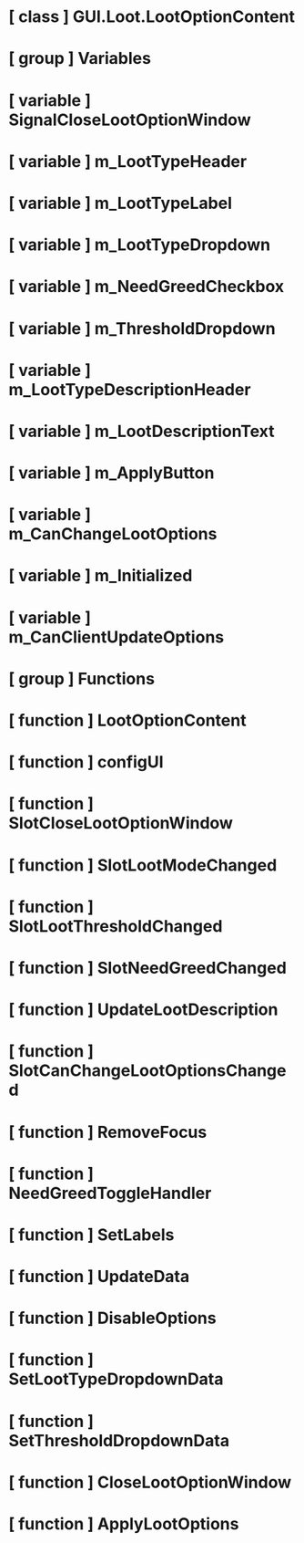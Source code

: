 # [ class ] GUI.Loot.LootOptionContent

# [ group ] Variables

# [ variable ] SignalCloseLootOptionWindow

# [ variable ] m_LootTypeHeader

# [ variable ] m_LootTypeLabel

# [ variable ] m_LootTypeDropdown

# [ variable ] m_NeedGreedCheckbox

# [ variable ] m_ThresholdDropdown

# [ variable ] m_LootTypeDescriptionHeader

# [ variable ] m_LootDescriptionText

# [ variable ] m_ApplyButton

# [ variable ] m_CanChangeLootOptions

# [ variable ] m_Initialized

# [ variable ] m_CanClientUpdateOptions

# [ group ] Functions

# [ function ] LootOptionContent

# [ function ] configUI

# [ function ] SlotCloseLootOptionWindow

# [ function ] SlotLootModeChanged

# [ function ] SlotLootThresholdChanged

# [ function ] SlotNeedGreedChanged

# [ function ] UpdateLootDescription

# [ function ] SlotCanChangeLootOptionsChanged

# [ function ] RemoveFocus

# [ function ] NeedGreedToggleHandler

# [ function ] SetLabels

# [ function ] UpdateData

# [ function ] DisableOptions

# [ function ] SetLootTypeDropdownData

# [ function ] SetThresholdDropdownData

# [ function ] CloseLootOptionWindow

# [ function ] ApplyLootOptions

